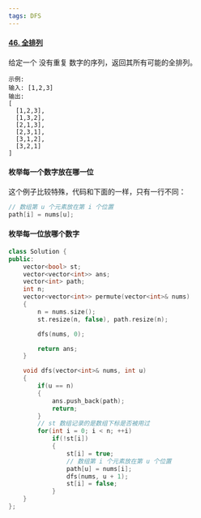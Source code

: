 ```yaml
---
tags: DFS
---
```




#### [46. 全排列](https://leetcode-cn.com/problems/permutations/)



给定一个 没有重复 数字的序列，返回其所有可能的全排列。

```
示例:
输入: [1,2,3]
输出:
[
  [1,2,3],
  [1,3,2],
  [2,1,3],
  [2,3,1],
  [3,1,2],
  [3,2,1]
]
```



#### 枚举每一个数字放在哪一位

这个例子比较特殊，代码和下面的一样，只有一行不同：

```cpp
// 数组第 u 个元素放在第 i 个位置
path[i] = nums[u];
```



#### 枚举每一位放哪个数字

```cpp
class Solution {
public:
    vector<bool> st;
    vector<vector<int>> ans;
    vector<int> path;
    int n;
    vector<vector<int>> permute(vector<int>& nums) 
    {
        n = nums.size();
        st.resize(n, false), path.resize(n);

        dfs(nums, 0);

        return ans; 
    }

    void dfs(vector<int>& nums, int u)
    {
        if(u == n)
        {
            ans.push_back(path);
            return;
        }
        // st 数组记录的是数组下标是否被用过
        for(int i = 0; i < n; ++i)
            if(!st[i])
            {
                st[i] = true;
                // 数组第 i 个元素放在第 u 个位置
                path[u] = nums[i];
                dfs(nums, u + 1); 
                st[i] = false;
            }
    }
};
```

